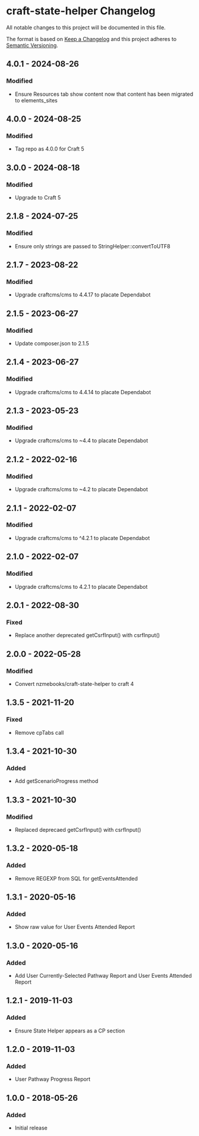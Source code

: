 # craft-state-helper Changelog

All notable changes to this project will be documented in this file.

The format is based on [Keep a Changelog](http://keepachangelog.com/) and this project adheres to [Semantic Versioning](http://semver.org/).

## 4.0.1 - 2024-08-26
### Modified
- Ensure Resources tab show content now that content has been migrated to elements_sites

## 4.0.0 - 2024-08-25
### Modified
- Tag repo as 4.0.0 for Craft 5

## 3.0.0 - 2024-08-18
### Modified
- Upgrade to Craft 5

## 2.1.8 - 2024-07-25
### Modified
- Ensure only strings are passed to StringHelper::convertToUTF8

## 2.1.7 - 2023-08-22
### Modified
- Upgrade craftcms/cms to 4.4.17 to placate Dependabot

## 2.1.5 - 2023-06-27
### Modified
- Update composer.json to 2.1.5

## 2.1.4 - 2023-06-27
### Modified
- Upgrade craftcms/cms to 4.4.14 to placate Dependabot

## 2.1.3 - 2023-05-23
### Modified
- Upgrade craftcms/cms to ~4.4 to placate Dependabot

## 2.1.2 - 2022-02-16
### Modified
- Upgrade craftcms/cms to ~4.2 to placate Dependabot

## 2.1.1 - 2022-02-07
### Modified
- Upgrade craftcms/cms to ^4.2.1 to placate Dependabot

## 2.1.0 - 2022-02-07
### Modified
- Upgrade craftcms/cms to 4.2.1 to placate Dependabot

## 2.0.1 - 2022-08-30
### Fixed
- Replace another deprecated getCsrfInput() with csrfInput()

## 2.0.0 - 2022-05-28
### Modified
- Convert nzmebooks/craft-state-helper to craft 4

## 1.3.5 - 2021-11-20
### Fixed
- Remove cpTabs call

## 1.3.4 - 2021-10-30
### Added
- Add getScenarioProgress method

## 1.3.3 - 2021-10-30
### Modified
- Replaced deprecaed getCsrfInput() with csrfInput()

## 1.3.2 - 2020-05-18
### Added
- Remove REGEXP from SQL for getEventsAttended

## 1.3.1 - 2020-05-16
### Added
- Show raw value for User Events Attended Report

## 1.3.0 - 2020-05-16
### Added
- Add User Currently-Selected Pathway Report and User Events Attended Report

## 1.2.1 - 2019-11-03
### Added
- Ensure State Helper appears as a CP section

## 1.2.0 - 2019-11-03
### Added
- User Pathway Progress Report

## 1.0.0 - 2018-05-26
### Added
- Initial release
